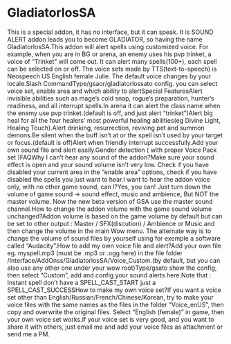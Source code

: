 # GladiatorlosSA

This is a special addon, it has no interface, but it can speak. It is SOUND ALERT addon leads you to become GLADIATOR, so having the name GladiatorlosSA.This addon will alert spells using customized voice. For example, when you are in BG or arena, an enemy uses his pvp trinket, a voice of “Trinket” will come out. It can alert many spells(100+), each spell can be selected on or off. The voice sets made by TTS(text-to-speech) is Neospeech US English female Julie. The default voice changes by your locale.Slash CommandType/gsaor/gladiatorlossato config. you can select voice set, enable area and which ability to alertSpecial FeaturesAlert invisible abilities such as mage’s cold snap, rogue’s preparation, hunter’s readiness, and all interrupt spells.In arena it can alert the class name when the enemy use pvp trinket.(default is off, and just alert “trinket”)Alert big heal for all the four healers’ most powerful healing abilities(eg Divine Light, Healing Touch).Alert drinking, resurrection, reviving pet and summon demons.Be silent when the buff isn’t at or the spell isn’t used by your target or focus.(default is off)Alert when friendly interrupt successfully.Add your own sound file and alert easily.Gender detection ( with proper Voice Pack set )FAQWhy I can’t hear any sound of the addon?Make sure your sound effect is open and your sound volume isn’t very low. Check if you have disabled your current area in the “enable area” options, check if you have disabled the spells you just want to hear.I want to hear the addon voice only, with no other game sound, can I?Yes, you can! Just turn down the volume of game sound -> sound effect, music and ambience, But NOT the master volume. Now the new beta version of GSA use the master sound channel.How to change the addon volume with the game sound volume unchanged?Addon volume is based on the game volume by default but can be set to other output : Master / SFX(discution) / Ambience or Music and then change the volume in the main Wow menu. The alternate way is to change the volume of sound files by yourself using for exemple a software called “Audacity”.How to add my own voice file and alert?Add your own file eg. myspell.mp3 (must be .mp3 or .ogg here) in the file folder /Interface/AddOnss/GladiatorlosSA/Voice_Custom.(by default, but you can also use any other one under your wow root)Type/gsato show the config, then select “Custom”, add and config your sound alerts here.Note that : Instant spell don’t have a SPELL_CAST_START just a SPELL_CAST_SUCCESSHow to make my own voice set?If you want a voice set other than English/Russian/French/Chinese/Korean, try to make your voice files with the same names as the files in the folder “Voice_enUS”, then copy and overwrite the original files. Select “English (female)” in game, then your own voice set works.If your voice set is very good, and you want to share it with others, just email me and add your voice files as attachment or send me a PM.
